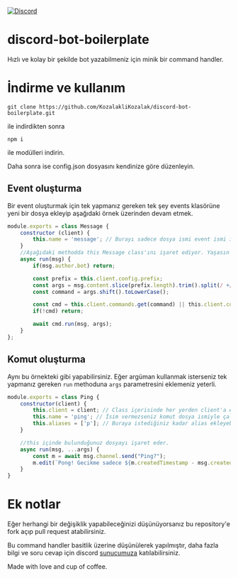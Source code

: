 [![Discord](https://discordapp.com/api/guilds/405324771069394964/embed.png)](https://discord.gg/nb4eYFR)
# discord-bot-boilerplate
Hızlı ve kolay bir şekilde bot yazabilmeniz için minik bir command handler. 

# İndirme ve kullanım
```
git clone https://github.com/KozalakliKozalak/discord-bot-boilerplate.git
```
ile indirdikten sonra 
```
npm i
``` 
ile modülleri indirin.

Daha sonra ise config.json dosyasını kendinize göre düzenleyin.

## Event oluşturma
Bir event oluşturmak için tek yapmanız gereken tek şey events klasörüne yeni bir dosya ekleyip aşağıdaki örnek üzerinden devam etmek.

```js
module.exports = class Message {
    constructor (client) {
        this.name = 'message'; // Burayı sadece dosya ismi event ismi ile aynı olmayacak ise ekleyin. Eğer dosya ismi aynı ise sadece boş constructor oluşturun.
    }
    //Aşağıdaki methodda this Message class'ını işaret ediyor. Yaşasın <function>.bind()! 
    async run(msg) {
        if(msg.author.bot) return;

        const prefix = this.client.config.prefix;
        const args = msg.content.slice(prefix.length).trim().split(/ +/g);
        const command = args.shift().toLowerCase();

        const cmd = this.client.commands.get(command) || this.client.commandAliases.get(command); 
        if(!cmd) return;

        await cmd.run(msg, args);
    }
};
```

## Komut oluşturma
Aynı bu örnekteki gibi yapabilirsiniz. Eğer argüman kullanmak isterseniz tek yapmanız gereken `run` methoduna `args` parametresini eklemeniz yeterli.
```js
module.exports = class Ping {
    constructor(client) {
        this.client = client; // Class içerisinde her yerden client'a erişmek için
        this.name = 'ping'; // İsim vermezseniz komut dosya ismiyle çalışacak
        this.aliases = ['p']; // Buraya istediğiniz kadar alias ekleyebilirsiniz. Alias'ın ne demek olduğuna gelecek olursak basit bir şekilde takma ad. Örneğin bu komut <prefix>ping yada <prefix>p ile çalışacak
    }

    //this içinde bulunduğunuz dosyayı işaret eder.
    async run(msg, ...args) {
        const m = await msg.channel.send("Ping?");
        m.edit(`Pong! Gecikme sadece ${m.createdTimestamp - msg.createdTimestamp}ms. API gecikmesi ise ${Math.round(this.client.ping)}ms.`)
    }
}
```

# Ek notlar

Eğer herhangi bir değişiklik yapabileceğinizi düşünüyorsanız bu repository'e fork açıp pull request atabilirsiniz.


Bu command handler basitlik üzerine düşünülerek yapılmıştır, daha fazla bilgi ve soru cevap için discord [sunucumuza](https://discord.gg/nb4eYFR) katılabilirsiniz.

Made with love and cup of coffee.






